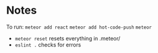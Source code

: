 # Notes

To run:
`meteor add react`
`meteor add hot-code-push`
`meteor`

* `meteor reset` resets everything in .meteor/ 
* `eslint .` checks for errors

